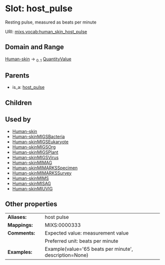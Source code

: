 
# Slot: host_pulse


Resting pulse, measured as beats per minute

URI: [mixs.vocab:human_skin_host_pulse](https://w3id.org/mixs/vocab/human_skin_host_pulse)


## Domain and Range

[Human-skin](Human-skin.md) &#8594;  <sub>0..1</sub> [QuantityValue](QuantityValue.md)

## Parents

 *  is_a: [host_pulse](host_pulse.md)

## Children


## Used by

 * [Human-skin](Human-skin.md)
 * [Human-skinMIGSBacteria](Human-skinMIGSBacteria.md)
 * [Human-skinMIGSEukaryote](Human-skinMIGSEukaryote.md)
 * [Human-skinMIGSOrg](Human-skinMIGSOrg.md)
 * [Human-skinMIGSPlant](Human-skinMIGSPlant.md)
 * [Human-skinMIGSVirus](Human-skinMIGSVirus.md)
 * [Human-skinMIMAG](Human-skinMIMAG.md)
 * [Human-skinMIMARKSSpecimen](Human-skinMIMARKSSpecimen.md)
 * [Human-skinMIMARKSSurvey](Human-skinMIMARKSSurvey.md)
 * [Human-skinMIMS](Human-skinMIMS.md)
 * [Human-skinMISAG](Human-skinMISAG.md)
 * [Human-skinMIUVIG](Human-skinMIUVIG.md)

## Other properties

|  |  |  |
| --- | --- | --- |
| **Aliases:** | | host pulse |
| **Mappings:** | | MIXS:0000333 |
| **Comments:** | | Expected value: measurement value |
|  | | Preferred unit: beats per minute |
| **Examples:** | | Example(value='65 beats per minute', description=None) |

